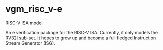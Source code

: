 # vgm_risc_v-e
RISC-V ISA model

An e verification package for the RISC-V ISA. Currently, it only models the
RV32I sub-set. It hopes to grow up and become a full fledged Instruction Stream
Generator (ISG).
